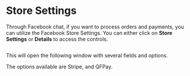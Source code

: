 # Store Settings

Through Facebook chat, if you want to process orders and payments, you can utilize the Facebook Store Settings. You can either click on **Store Settings** or **Details** to access the controls.

<figure><img src="https://files.gitbook.com/v0/b/gitbook-x-prod.appspot.com/o/spaces%2FhElFPtMZjXYjDDMBT5q2%2Fuploads%2FCCmBzcxn8vhqLaTYDR7X%2FOpening%20Facebook%20Store%20Settings.png?alt=media&#x26;token=959657de-0e3d-410f-a23d-d55c0bff7382" alt=""><figcaption></figcaption></figure>

This will open the following window with several fields and options.

The options available are Stripe, and QFPay.
